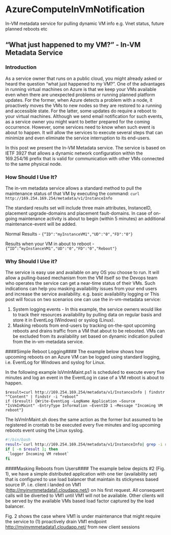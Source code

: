 # AzureComputeInVmNotification
In-VM metadata service for pulling dynamic VM info e.g. Vnet status, future planned reboots etc

“What just happened to my VM?” - In-VM Metadata Service
-------------------------------------------------------

### Introduction ####

As a service owner that runs on a public cloud, you might already asked or heard the question “what just happened to my VM?”. One of the advantages in running virtual machines on Azure is that we keep your VMs available even when there are unexpected problems or running planned platform updates. For the former, when Azure detects a problem with a node, it proactively moves the VMs to new nodes so they are restored to a running and accessible state. For the latter, some updates do require a reboot to your virtual machines. Although we send email notification for such events, as a service owner you might want to better prepared for the coming occurrence. However, some services need to know when such event is about to happen. It will allow the services to execute several steps that can minimize and even eliminate the service interruption to its end-users. 

In this post we present the In-VM Metadata service. The service is based on IETF 3927 that allows a dynamic network configuration within the 169.254/16 prefix that is valid for communication with other VMs connected to the same physical node. 

### How Should I Use It? ###
The in-vm metadata service allows a standard method to pull the maintenance status of that VM by executing the command:
```curl http://169.254.169.254/metadata/v1/InstanceInfo```

The standard results set will include three main attributes, InstanceID, placement upgrade-domains and placement fault-domains. In case of on-going maintenance activity is about to begin (within 5 minutes) an additional maintenance-event will be added.

Normal Results - 
``` {“ID":"myInstanceVM1","UD":"0","FD":"0"} ```

Results when your VM in about to reboot -
``` {“ID”:”myInstanceVM1","UD":"0","FD":"0","Reboot"} ```

### Why Should I Use it? ###
The service is easy use and available on any OS you choose to run. It will allow a pulling-based mechanism from the VM itself so the Devops team who operates the service can get a near-time status of their VMs. Such indications can help you masking availability issues from your end users and increase the service availability. e.g. basic availability logging or This post will focus on two scenarios one can use the in-vm-metadata service:
1. System logging events - In this example, the service owners would like to track their resources availability by pulling data on regular basis and store it in EventLog (Windows) or syslog (Linux). 
2. Masking reboots from end-users by tracking on-the-spot upcoming reboots and drains traffic from a VM that about to be rebooted. VMs can be excluded from its availability set based on dynamic indication pulled from the in-vm-metadata service.  

####Simple Reboot Logging####
The example below shows how upcoming reboots on an Azure VM can be logged using standard logging, i.e. EventLog for Windows and syslog for Linux.
 
In the following example IsVmInMaint.ps1 is scheduled to execute every five minutes and log an event in the EventLog in case of a VM reboot is about to happen. 
```
$result=curl http://169.254.169.254/metadata/v1/InstanceInfo | findstr "^Content" | findstr -i “reboot”
if ($result) {Write-EventLog -LogName Application –Source "IsVmInMaint" -EntryType Information –EventID 1 –Message "Incoming VM reboot"}
```
The IsVmInMaint.sh does the same action as the former but assumed to be registered in crontab to be executed every five minutes and log upcoming reboots event using the Linux syslog. 
``` bash
#!/bin/bash
result=`curl http://169.254.169.254/metadata/v1/InstanceInfo| grep -i reboot`
if [ -n $result ]; then
 `logger Incoming VM reboot`
fi
```
####Masking Reboots from Users####
The example below depicts #2 (Fig. 1), we have a simple distributed application with one tier (availability set) that  is configured to use load balancer that maintain its stickyness based source IP. i.e. client i landed on VM1 (http://myinvmmetadata1.cloudapp.net/) on his first request. All consequent calls will be diverted to VM1 until VM1 will not be available. Other clients will be served by the available VMs based load factor captured by the load balancer. 













Fig. 2 shows the case where VM1 is under maintenance that might require the service to (1) proactively drain VM1 endpoint http://myinvmmetadata1.cloudapp.net/ from new client sessions

